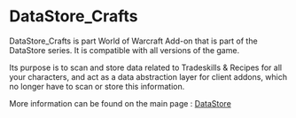 # DataStore_Crafts

DataStore_Crafts is part World of Warcraft Add-on that is part of the DataStore series.
It is compatible with all versions of the game.

Its purpose is to scan and store data related to Tradeskills & Recipes for all your characters, and act as a data abstraction layer for client addons, which no longer have to scan or store this information.

More information can be found on the main page : [DataStore](https://github.com/Thaoky/DataStore)
